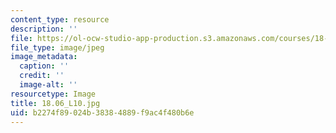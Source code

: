 ```yaml
---
content_type: resource
description: ''
file: https://ol-ocw-studio-app-production.s3.amazonaws.com/courses/18-06-linear-algebra-spring-2010/b2274f89024b38384889f9ac4f480b6e_18.06_L10.jpg
file_type: image/jpeg
image_metadata:
  caption: ''
  credit: ''
  image-alt: ''
resourcetype: Image
title: 18.06_L10.jpg
uid: b2274f89-024b-3838-4889-f9ac4f480b6e
---
```

